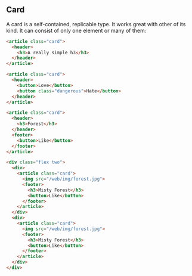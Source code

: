 ## Card

A card is a self-contained, replicable type. It works great with other of its kind. It can consist of only one element
or many of them:

```html
<article class="card">
  <header>
    <h3>A really simple h3</h3>
  </header>
</article>
```

```html
<article class="card">
  <header>
    <button>Love</button>
    <button class="dangerous">Hate</button>
  </header>
</article>
```

```html
<article class="card">
  <header>
    <h3>Forest</h3>
  </header>
  <footer>
    <button>Like</button>
  </footer>
</article>
```

```html
<div class="flex two">
  <div>
    <article class="card">
      <img src="/web/img/forest.jpg">
      <footer>
        <h3>Misty Forest</h3>
        <button>Like</button>
      </footer>
    </article>
  </div>
  <div>
    <article class="card">
      <img src="/web/img/forest.jpg">
      <footer>
        <h3>Misty Forest</h3>
        <button>Like</button>
      </footer>
    </article>
  </div>
</div>
```
